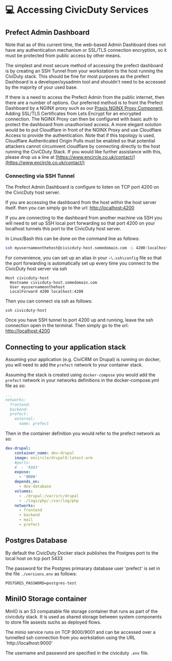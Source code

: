 # 💻 Accessing CivicDuty Services

## Prefect Admin Dashboard

Note that as of this current time, the web-based Admin Dashboard does not have any authentication mechanism or SSL/TLS connection encryption, so it must be protected from public access by other means.

The simplest and most secure method of accessing the prefect dashboard is by creating an SSH Tunnel from your workstation to the host running the CiviDuty stack. This should be fine for most purposes as the prefect Dashboard is a developer/sysadmin tool and shouldn't need to be accessed by the majority of your used base.

If there is a need to access the Prefect Admin from the public internet, then there are a number of options. Our preferred method is to front the Prefect Dashboard by a NGINX proxy such as our [Praxis NGINX Proxy Component](https://hub.docker.com/repository/docker/encircle/nginx-proxy/general). Adding SSL/TLS Certificates from Lets Encrypt for an encrypted connection. The NGINX Proxy can then be configured with basic auth to protect the dashboard from unauthorised access. A more elegant solution would be to put Cloudflare in front of the NGINX Proxy and use Cloudflare Access to provide the authentication. Note that if this topology is used, Cloudflare Authenticated Origin Pulls must be enabled so that potential attackers cannot circumvent cloudflare by connecting directly to the host running the CiviCDuty Stack. If you would like further assistance with this, please drop us a line at [https://www.encircle.co.uk/contact/](https://www.encircle.co.uk/contact/)

### Connecting via SSH Tunnel

The Prefect Admin Dashboard is configure to listen on TCP port 4200 on the CivicDuty host server.

If you are accessing the dashboard from the host within the host server itself. then you can simply go to the url: [http://localhost:4200](http://localhost:4200)

If you are connecting to the dashboard from another machine via SSH you will need to set up SSH local port forwarding so that port 4200 on your localhost tunnels this port to the CivicDuty host server.

In Linux/Bash this can be done on the command line as follows:

```bash
ssh myusernameonthehost@civicduty-host.somedomain.com -L 4200:localhost:4200
```

For convenience, you can set up an alias in your `~\.ssh\config` file so that the port forwarding is automatically set up every time you connect to the CivicDuty host server via ssh

```Properties
Host civicduty-host
  Hostname civicduty-host.somedomain.com
  User myusernameonthehost 
  LocalForward 4200 localhost:4200
```

Then you can connect via ssh as follows:

```Properties
ssh civicduty-host
```

Once you have SSH tunnel to port 4200 up and running, leave the ssh connection open in the terminal. Then simply go to the url: [http://localhost:4200](http://localhost:4200)

## Connecting to your application stack

Assuming your application  (e.g. CiviCRM on Drupal) is running on docker, you will need to add the `prefect` network to your container stack.&#x20;

Assuming the stack is created using `docker-compose` you would add the `prefect` network in your networks definitions in the docker-compose.yml file as so:

```yaml
...
networks:
  frontend:
  backend:
  prefect:
    external:
      name: prefect
```

Then in the container definition you would refer to the prefect network as so:

&#x20;

```yaml
dev-drupal:
    container_name: dev-drupal
    image: encircle/drupal9:latest-arm
    #ports:
    #  - '9903'
    expose:
      - '9000'
    depends_on:
      - dev-database
    volumes:
      - ./drupal:/var/src/drupal
      - ./logs/php/:/var/log/php  
    networks:
      - frontend
      - backend
      - mail
      - prefect
```

## Postgres Database

By default the CivicDuty Docker stack publishes the Postgres port to the local host on tcp port 5433

The password for the Postgres primarary database user 'prefect' is set in the file `./versions.env` as follows:

```
POSTGRES_PASSWORD=postgres-test
```

## MiniIO Storage container

MinIO is an S3 compatable file storage container that runs as part of the civicduty stack. It is used as shared storage between system components to store file assests suchs as deployed flows.

The minio service runs on TCP 9000/9001 and can be accessed over a tunnelled ssh connection from you workstation using the URL \`http://localhost:9000'&#x20;

The username and password are specified in the civicduty `.env` file.

